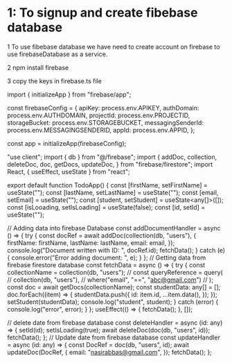 # 1: To signup and create fibebase database

1 To use fibebase database we have need to create account on firebase to use firebaseDatabase as a service.

2 npm install firebase

3 copy the keys in firebase.ts file

import { initializeApp } from "firebase/app";

const firebaseConfig = {
apiKey: process.env.APIKEY,
authDomain: process.env.AUTHDOMAIN,
projectId: process.env.PROJECTID,
storageBucket: process.env.STORAGEBUCKET,
messagingSenderId: process.env.MESSAGINGSENDERID,
appId: process.env.APPID,
};

const app = initializeApp(firebaseConfig);

"use client";
import { db } from "@/firebase";
import {
addDoc,
collection,
deleteDoc,
doc,
getDocs,
updateDoc,
} from "firebase/firestore";
import React, { useEffect, useState } from "react";

export default function TodoApp() {
const [firstName, setFirstName] = useState("");
const [lastName, setLastName] = useState("");
const [email, setEmail] = useState("");
const [student, setStudent] = useState<any[]>([]);
const [isLooading, setIsLoading] = useState(false);
const [id, setId] = useState("");

// Adding data into firebase Database
const addDocumentHandler = async () => {
try {
const docRef = await addDoc(collection(db, "users"), {
firstName: firstName,
lastName: lastName,
email: email,
});
console.log("Document written with ID: ", docRef.id);
fetchData();
} catch (e) {
console.error("Error adding document: ", e);
}
};
// Getting data from firebase firestore database
const fetchData = async () => {
try {
const collectionName = collection(db, "users");
// const queryReference = query(
// collection(db, "users"),
// where("email", "==", "abc@gmail.com")
// );
const doc = await getDocs(collectionName);
const studentData: any[] = [];
doc.forEach((item) => {
studentData.push({
id: item.id,
...item.data(),
});
});
setStudent(studentData);
console.log("student", student);
} catch (error) {
console.log("error", error);
}
};
useEffect(() => {
fetchData();
}, []);

// delete date from firebase database
const deleteHandler = async (id: any) => {
setId(id);
setIsLoading(true);
await deleteDoc(doc(db, "users", id));
fetchData();
};
// Update date from firebase database
const updateHandler = async (id: any) => {
const DocRef = doc(db, "users", id);
await updateDoc(DocRef, {
email: "nasirabbas@gmail.com",
});
fetchData();
};
